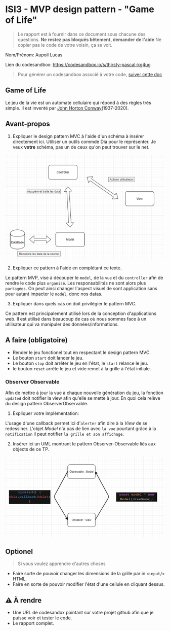 # ISI3 - MVP design pattern - "Game of Life"

> Le rapport est à fournir dans ce document sous chacune des questions.
> **Ne restez pas bloqués bêtement, demander de l'aide**
> Ne copier pas le code de votre voisin, ça se voit.

Nom/Prénom: Aupoil Lucas

Lien du codesandbox: https://codesandbox.io/s/thirsty-pascal-kg4ug

> Pour générer un codesandbox associé à votre code, [suiver cette doc](https://codesandbox.io/docs/importing#import-from-github)

## Game of Life

Le jeu de la vie est un automate cellulaire qui répond à des règles très simple.
Il est inventé par [John Horton Conway](https://fr.wikipedia.org/wiki/John_Horton_Conway)(1937-2020).

## Avant-propos

1. Expliquer le design pattern MVC à l'aide d'un schéma à insérer directement ici.
   Utiliser un outils commde Dia pour le représenter. Je veux **votre** schéma, pas un de ceux qu'on peut trouver sur le net.

![](src/Capture.PNG)

2. Expliquer ce pattern à l'aide en complétant ce texte.

Le pattern MVP, vise à découper le `model`, de la `vue` et du `controller` afin de rendre le code plus `organisé`.
Les responsabilités ne sont alors plus `partagées`.
On peut ainsi changer l'aspect visuel de sont application sans pour autant impacter le `model`, donc nos datas.

3. Expliquer dans quels cas on doit privilégier le pattern MVC.

Ce pattern est principalement utilisé lors de la conception d'applications web. Il est utilisé dans beaucoup de cas où nous sommes face à un utilisateur qui va manipuler des données/informations.

## A faire (obligatoire)

- Render le jeu fonctionel tout en respectant le design pattern MVC.
- Le bouton `start` doit lancer le jeu.
- Le bouton `stop` doit arrêter le jeu en l'état, le `start` relance le jeu.
- le bouton `reset` arrête le jeu et vide remet à la grille à l'état initiale.

### Observer Observable

Afin de mettre à jour la vue à chaque nouvelle génération du jeu, la fonction `updated` doit notifier la view afin qu'elle se mette à jour.
En quoi cela relève du design pattern ObserverObservable.

1. Expliquer votre implémentation:

L'usage d'une callback permet ici d'`alerter` afin dire à la _View_ de se redessiner.
L'objet _Model_ n'a pas de lien avec `la vue` pourtant grâce à la `notification` il peut notifier `la grille et son affichage`.

2. Insérer ici un UML montrant le pattern Observer-Observable liés aux objects de ce TP.

![](src/Capture2.PNG)

## Optionel

> Si vous voulez apprendre d'autres choses

- Faire sorte de pouvoir changer les dimensions de la grille par in `<input/>` HTML.
- Faire en sorte de pouvoir modifier l'état d'une cellule en cliquant dessus.

## :warning: À rendre

- Une URL de codesandox pointant sur votre projet github afin que je puisse voir et tester le code.
- Le rapport complet.
